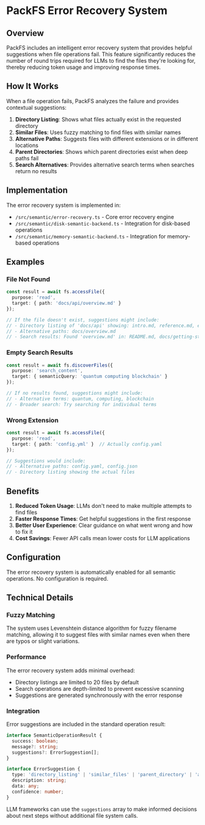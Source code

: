 # PackFS Error Recovery System

## Overview

PackFS includes an intelligent error recovery system that provides helpful suggestions when file operations fail. This feature significantly reduces the number of round trips required for LLMs to find the files they're looking for, thereby reducing token usage and improving response times.

## How It Works

When a file operation fails, PackFS analyzes the failure and provides contextual suggestions:

1. **Directory Listing**: Shows what files actually exist in the requested directory
2. **Similar Files**: Uses fuzzy matching to find files with similar names
3. **Alternative Paths**: Suggests files with different extensions or in different locations
4. **Parent Directories**: Shows which parent directories exist when deep paths fail
5. **Search Alternatives**: Provides alternative search terms when searches return no results

## Implementation

The error recovery system is implemented in:
- `/src/semantic/error-recovery.ts` - Core error recovery engine
- `/src/semantic/disk-semantic-backend.ts` - Integration for disk-based operations
- `/src/semantic/memory-semantic-backend.ts` - Integration for memory-based operations

## Examples

### File Not Found

```typescript
const result = await fs.accessFile({
  purpose: 'read',
  target: { path: 'docs/api/overview.md' }
});

// If the file doesn't exist, suggestions might include:
// - Directory listing of 'docs/api' showing: intro.md, reference.md, examples.md
// - Alternative paths: docs/overview.md
// - Search results: Found 'overview.md' in: README.md, docs/getting-started/overview.md
```

### Empty Search Results

```typescript
const result = await fs.discoverFiles({
  purpose: 'search_content',
  target: { semanticQuery: 'quantum computing blockchain' }
});

// If no results found, suggestions might include:
// - Alternative terms: quantum, computing, blockchain
// - Broader search: Try searching for individual terms
```

### Wrong Extension

```typescript
const result = await fs.accessFile({
  purpose: 'read',
  target: { path: 'config.yml' }  // Actually config.yaml
});

// Suggestions would include:
// - Alternative paths: config.yaml, config.json
// - Directory listing showing the actual files
```

## Benefits

1. **Reduced Token Usage**: LLMs don't need to make multiple attempts to find files
2. **Faster Response Times**: Get helpful suggestions in the first response
3. **Better User Experience**: Clear guidance on what went wrong and how to fix it
4. **Cost Savings**: Fewer API calls mean lower costs for LLM applications

## Configuration

The error recovery system is automatically enabled for all semantic operations. No configuration is required.

## Technical Details

### Fuzzy Matching

The system uses Levenshtein distance algorithm for fuzzy filename matching, allowing it to suggest files with similar names even when there are typos or slight variations.

### Performance

The error recovery system adds minimal overhead:
- Directory listings are limited to 20 files by default
- Search operations are depth-limited to prevent excessive scanning
- Suggestions are generated synchronously with the error response

### Integration

Error suggestions are included in the standard operation result:

```typescript
interface SemanticOperationResult {
  success: boolean;
  message?: string;
  suggestions?: ErrorSuggestion[];
}

interface ErrorSuggestion {
  type: 'directory_listing' | 'similar_files' | 'parent_directory' | 'alternative_path' | 'search_results';
  description: string;
  data: any;
  confidence: number;
}
```

LLM frameworks can use the `suggestions` array to make informed decisions about next steps without additional file system calls.